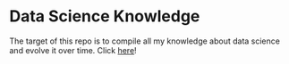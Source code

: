 # Data Science Knowledge

The target of this repo is to compile all my knowledge about data science and evolve it over time. Click [here](https://github.com/josealberto-arcos-sanchez/data-science-knowledge/wiki)!
